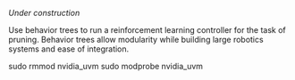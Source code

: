 *Under construction*

Use behavior trees to run a reinforcement learning controller for the task of pruning. Behavior trees allow modularity while building large robotics systems and ease of integration.

sudo rmmod nvidia_uvm
sudo modprobe nvidia_uvm